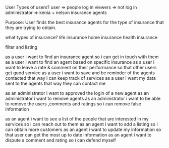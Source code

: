 User
Types of users?
user => people log in
viewers => not log in
administrator => kenia + nelson 
insurance agents 

Purpose: User finds the best insurance agents for the type of insurance that they are trying to obtain. 

what types of insurance?
life insurance
home insurance
health insurance

filter and listing 

as a user i want to find an insurance agent so i can get in touch with them
as a user i want to find an agent based on specific insurance
as a user i want to leave a rate & comment on their performance so that other users get good service
as a user i want to save and be reminder of the agents contacted that way i can keep track of services
as a user i want my data sent to the agents that way they can contact me 

as an administrator i want to approved the login of a new agent 
as an administrator i want to remove agents 
as an administrator i want to be able to remove the users ,comments and ratings so i can remove false information

as an agent i want to see a list of the people that are interested in my services so i can reach out to them
as an agent i want to add a listing so i can obtain more customers
as an agent i want to update my information so that user can get the most up to date information 
as an agent i want to dispute a comment and rating so i can defend myself 





